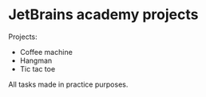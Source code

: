 # JetBrains academy projects

Projects:

 - Coffee machine
 - Hangman
 - Tic tac toe

All tasks made in practice purposes.